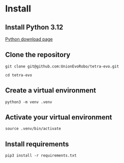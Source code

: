 # Install

## Install Python 3.12

[Python download page](https://www.python.org/downloads/)

## Clone the repository

`git clone git@github.com:UnionEvoRobo/tetra-evo.git`

`cd tetra-evo`

## Create a virtual environment

`python3 -m venv .venv`

## Activate your virtual environment

`source .venv/bin/activate`

## Install requirements

`pip3 install -r requirements.txt`
